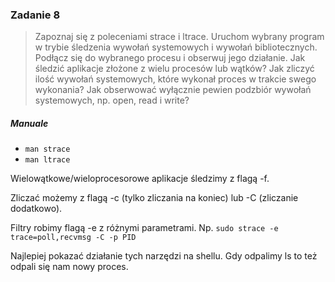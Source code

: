 ### Zadanie 8

> Zapoznaj się z poleceniami strace i ltrace.
> Uruchom wybrany program w trybie śledzenia wywołań systemowych i wywołań
bibliotecznych.
> Podłącz się do wybranego procesu i obserwuj jego działanie.
> Jak śledzić aplikacje złożone z wielu procesów lub wątków?
> Jak zliczyć ilość wywołań systemowych, które wykonał proces w trakcie swego
wykonania?
> Jak obserwować wyłącznie pewien podzbiór wywołań systemowych, np. open,
read i write?

##### Manuale
* `man strace`
* `man ltrace`

Wielowątkowe/wieloprocesorowe aplikacje śledzimy z flagą -f.

Zliczać możemy z flagą -c (tylko zliczania na koniec)
lub -C (zliczanie dodatkowo).

Filtry robimy flagą -e z różnymi parametrami.
Np. `sudo strace -e trace=poll,recvmsg -C -p PID`

Najlepiej pokazać działanie tych narzędzi na shellu.
Gdy odpalimy ls to też odpali się nam nowy proces.
